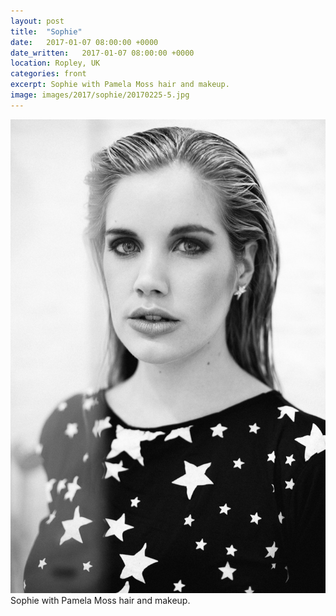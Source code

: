 ```yaml
---
layout: post
title:  "Sophie"
date:   2017-01-07 08:00:00 +0000
date_written:   2017-01-07 08:00:00 +0000
location: Ropley, UK
categories: front
excerpt: Sophie with Pamela Moss hair and makeup.
image: images/2017/sophie/20170225-5.jpg
---
```

<img src='/images/2017/sophie/20170225-5.jpg'/>
Sophie with Pamela Moss hair and makeup.
